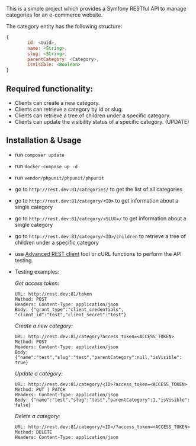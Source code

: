 This is a simple project which provides a Symfony RESTful API to manage categories for an e-commerce website.

The category entity has the following structure:
```javascript
{
        id: <Uuid>,
        name: <String>,
        slug: <String>,
        parentCategory: <Category>,
        isVisible: <Boolean>
}
```

## Required functionality:

* Clients can create a new category.
* Clients can retrieve a category by id or slug.
* Clients can retrieve a tree of children under a specific category.
* Clients can update the visibility status of a specific category. (UPDATE)

## Installation & Usage

* run ``` composer update ```
* run ``` docker-compose up -d ```
* run ``` vendor/phpunit/phpunit/phpunit ```
* go to ``` http://rest.dev:81/categories/ ``` to get the list  of all categories
* go to ``` http://rest.dev:81/category/<ID> ``` to get information about a single category
* go to ``` http://rest.dev:81/category/<SLUG>/ ``` to get information about a single category
* go to ``` http://rest.dev:81/category/<ID>/children ``` to retrieve a tree of children under a specific category
* use [Advanced REST client](https://chrome.google.com/webstore/detail/advanced-rest-client/hgmloofddffdnphfgcellkdfbfbjeloo) tool or cURL functions to perform the API testing.
* Testing examples:
    
    _Get access token:_
    ```
    URL: http://rest.dev:81/token 
    Method: POST
    Headers: Content-Type: application/json
    Body: {"grant_type":"client_credentials", "client_id":"test","client_secret":"test"}
    
    ```
    
    _Create a new category:_
    ```
    URL: http://rest.dev:81/category?access_token=<ACCESS_TOKEN>
    Method: POST
    Headers: Content-Type: application/json
    Body: {"name":"test","slug":"test","parentCategory":null,"isVisible": true}
    
    ```
    
    _Update a category:_
    ```
    URL: http://rest.dev:81/category/<ID>?access_token=<ACCESS_TOKEN>
    Method: PUT | PATCH
    Headers: Content-Type: application/json
    Body: {"name":"test","slug":"test","parentCategory":1,"isVisible": false}
    
    ```
    
    _Delete a category:_
    ```
    URL: http://rest.dev:81/category/<ID>/?access_token=<ACCESS_TOKEN>
    Method: DELETE
    Headers: Content-Type: application/json
    
    ```
